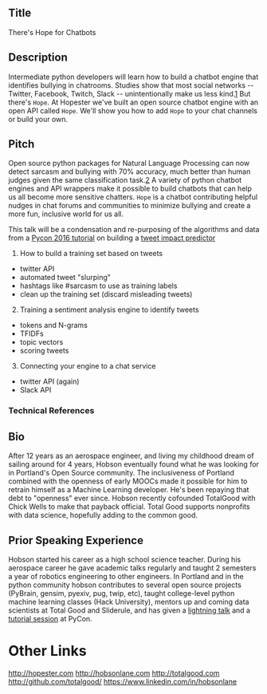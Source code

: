 ## Title

There's Hope for Chatbots

## Description

Intermediate python developers will learn how to build a chatbot engine that identifies bullying in chatrooms. Studies show that most social networks -- Twitter, Facebook, Twitch, Slack -- unintentionally make us less kind.[1] But there's `Hope`. At Hopester we've built an open source chatbot engine with an open API called `Hope`. We'll show you how to add `Hope` to your chat channels or build your own.

## Pitch

Open source python packages for Natural Language Processing can now detect sarcasm and bullying with 70% accuracy, much better than human judges given the same classification task.[2] A variety of python chatbot engines and API wrappers make it possible to build chatbots that can help us all become more sensitive chatters. `Hope` is a chatbot contributing helpful nudges in chat forums and communities to minimize bullying and create a more fun, inclusive world for us all.

This talk will be a condensation and re-purposing of the algorithms and data from a [Pycon 2016 tutorial](https://us.pycon.org/2016/schedule/presentation/1778/) on building a [tweet impact predictor](https://www.youtube.com/watch?v=oSSnDeOXTZQ&list=PLOa5qP-zwt209jXYXou8ZOWJpHq1jf4cb&index=2) 

1. How to build a training set based on tweets
  - twitter API
  - automated tweet "slurping"
  - hashtags like #sarcasm to use as training labels
  - clean up the training set (discard misleading tweets)
2. Training a sentiment analysis engine to identify tweets
  - tokens and N-grams
  - TFIDFs
  - topic vectors
  - scoring tweets
3. Connecting your engine to a chat service
  - twitter API (again)
  - Slack API

### Technical References

[1]: http://www.dplabucy.com/uploads/2/5/9/0/25908118/fanti_demetriou_hawa_2012.pdf
[2]: http://www.aclweb.org/anthology/P11-2102
[3]: http://jezebel.com/gamergate-trolls-arent-ethics-crusaders-theyre-a-hate-1644984010
[4]: http://ahnjune.com/wp-content/uploads/2011/11/0Final-Ahn2011JASIST.pdf
[5]: http://github.com/totalgood/twip

## Bio

After 12 years as an aerospace engineer, and living my childhood dream of sailing around for 4 years, Hobson eventually found what he was looking for in Portland's Open Source community. The inclusiveness of Portland combined with the openness of early MOOCs made it possible for him to retrain himself as a Machine Learning developer. He's been repaying that debt to "openness" ever since. Hobson recently cofounded TotalGood with Chick Wells to make that payback official. Total Good supports nonprofits with data science, hopefully adding to the common good.


## Prior Speaking Experience

Hobson started his career as a high school science teacher. During his aerospace career he gave academic talks regularly and taught 2 semesters a year of robotics engineering to other engineers. In Portland and in the python community hobson contributes to several open source projects (PyBrain, gensim, pyexiv, pug, twip, etc), taught college-level python machine learning classes (Hack University), mentors up and coming data scientists at Total Good and Sliderule, and has given a [lightning talk](https://www.youtube.com/watch?v=yws4n-0-Yj8&list=PLOa5qP-zwt209jXYXou8ZOWJpHq1jf4cb&index=1) and a [tutorial session](https://www.youtube.com/watch?v=oSSnDeOXTZQ&list=PLOa5qP-zwt209jXYXou8ZOWJpHq1jf4cb&index=2) at PyCon.

# Other Links

http://hopester.com
http://hobsonlane.com
http://totalgood.com
http://github.com/totalgood/
https://www.linkedin.com/in/hobsonlane